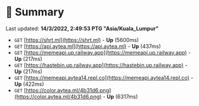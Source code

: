# 📖 Summary
Last updated: **14/3/2022, 2:49:53 PTG "Asia/Kuala_Lumpur"**

- `GET` [https://shrt.ml](https://shrt.ml) - **Up** (5600ms)
- `GET` [https://api.aytea.ml](https://api.aytea.ml) - **Up** (437ms)
- `GET` [https://memeapi.up.railway.app](https://memeapi.up.railway.app) - **Up** (217ms)
- `GET` [https://hastebin.up.railway.app](https://hastebin.up.railway.app) - **Up** (217ms)
- `GET` [https://memeapi.aytea14.repl.co](https://memeapi.aytea14.repl.co) - **Up** (422ms)
- `GET` [https://color.aytea.ml/4b31d6.png](https://color.aytea.ml/4b31d6.png) - **Up** (6317ms)
